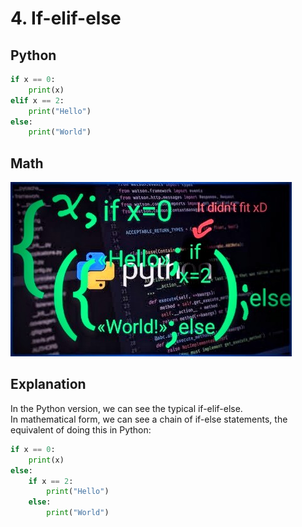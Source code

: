 # 4. If-elif-else
## Python
```Python
if x == 0:
    print(x)
elif x == 2:
    print("Hello")
else:
    print("World")
```
## Math
![Multiple mathematic if-else](https://github.com/Mashicaua/Maths-and-Python/blob/main/If-else-elif-image.jpg)

## Explanation
In the Python version, we can see the typical if-elif-else.  
In mathematical form, we can see a chain of if-else statements, the equivalent of doing this in Python:  

```Python
if x == 0:
    print(x)
else:
    if x == 2:
        print("Hello")
    else:
        print("World")
```
